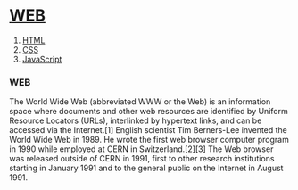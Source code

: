 <!doctype HTML>
<html>
<head>
 <title>WEB1 - Welcome</title>
 <meta charset="utf-8">
</head>

<body>
 <h1><a href="a_index.html">WEB</a></h1>
 <ol>
   <li><a href="a_1.html">HTML</a></li>
   <li><a href="a_2.html">CSS</a></li>
   <li><a href="a_3.html">JavaScript</a></li>
 </ol>
 <h3>WEB</h3>
 <p>The World Wide Web (abbreviated WWW or the Web) is an information space where documents and other web resources are identified by Uniform Resource Locators (URLs), interlinked by hypertext links, and can be accessed via the Internet.[1] English scientist Tim Berners-Lee invented the World Wide Web in 1989. He wrote the first web browser computer program in 1990 while employed at CERN in Switzerland.[2][3] The Web browser was released outside of CERN in 1991, first to other research institutions starting in January 1991 and to the general public on the Internet in August 1991.</p>
</body>
</html>
